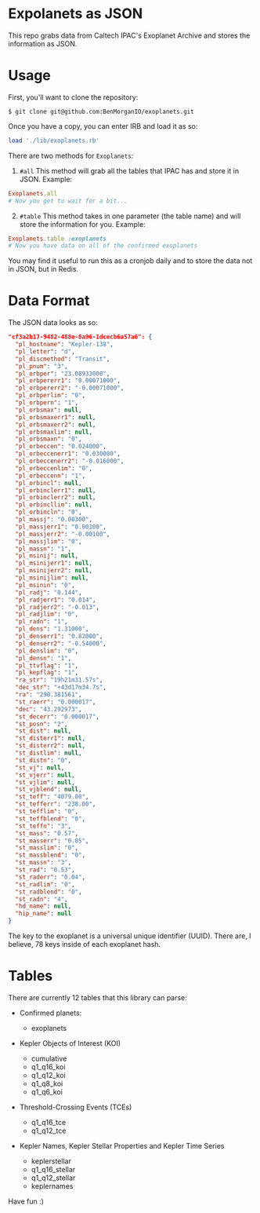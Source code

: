 # Expolanets as JSON

This repo grabs data from Caltech IPAC's Exoplanet Archive and stores the information as JSON.

# Usage

First, you'll want to clone the repository:

```shell
$ git clone git@github.com:BenMorganIO/exoplanets.git
```

Once you have a copy, you can enter IRB and load it as so:

```ruby
load './lib/exoplanets.rb'
```

There are two methods for `Exoplanets`:

1. `#all`
  This method will grab all the tables that IPAC has and store it in JSON. Example:

  ```ruby
  Exoplanets.all
  # Now you get to wait for a bit...
  ```
2. `#table`
  This method takes in one parameter (the table name) and will store the information for you. Example:

  ```ruby
  Exoplanets.table :exoplanets
  # Now you have data on all of the confirmed exoplanets
  ```

You may find it useful to run this as a cronjob daily and to store the data not in JSON, but in Redis.

# Data Format

The JSON data looks as so:

```json
"cf3a2b17-9482-488e-8a96-1dcecb6a57a6": {
  "pl_hostname": "Kepler-138",
  "pl_letter": "d",
  "pl_discmethod": "Transit",
  "pl_pnum": "3",
  "pl_orbper": "23.08933000",
  "pl_orbpererr1": "0.00071000",
  "pl_orbpererr2": "-0.00071000",
  "pl_orbperlim": "0",
  "pl_orbpern": "1",
  "pl_orbsmax": null,
  "pl_orbsmaxerr1": null,
  "pl_orbsmaxerr2": null,
  "pl_orbsmaxlim": null,
  "pl_orbsmaxn": "0",
  "pl_orbeccen": "0.024000",
  "pl_orbeccenerr1": "0.030000",
  "pl_orbeccenerr2": "-0.016000",
  "pl_orbeccenlim": "0",
  "pl_orbeccenn": "1",
  "pl_orbincl": null,
  "pl_orbinclerr1": null,
  "pl_orbinclerr2": null,
  "pl_orbincllim": null,
  "pl_orbincln": "0",
  "pl_massj": "0.00300",
  "pl_massjerr1": "0.00100",
  "pl_massjerr2": "-0.00100",
  "pl_massjlim": "0",
  "pl_massn": "1",
  "pl_msinij": null,
  "pl_msinijerr1": null,
  "pl_msinijerr2": null,
  "pl_msinijlim": null,
  "pl_msinin": "0",
  "pl_radj": "0.144",
  "pl_radjerr1": "0.014",
  "pl_radjerr2": "-0.013",
  "pl_radjlim": "0",
  "pl_radn": "1",
  "pl_dens": "1.31000",
  "pl_denserr1": "0.82000",
  "pl_denserr2": "-0.54000",
  "pl_denslim": "0",
  "pl_densn": "1",
  "pl_ttvflag": "1",
  "pl_kepflag": "1",
  "ra_str": "19h21m31.57s",
  "dec_str": "+43d17m34.7s",
  "ra": "290.381561",
  "st_raerr": "0.000017",
  "dec": "43.292973",
  "st_decerr": "0.000017",
  "st_posn": "2",
  "st_dist": null,
  "st_disterr1": null,
  "st_disterr2": null,
  "st_distlim": null,
  "st_distn": "0",
  "st_vj": null,
  "st_vjerr": null,
  "st_vjlim": null,
  "st_vjblend": null,
  "st_teff": "4079.00",
  "st_tefferr": "238.00",
  "st_tefflim": "0",
  "st_teffblend": "0",
  "st_teffn": "3",
  "st_mass": "0.57",
  "st_masserr": "0.05",
  "st_masslim": "0",
  "st_massblend": "0",
  "st_massn": "3",
  "st_rad": "0.53",
  "st_raderr": "0.04",
  "st_radlim": "0",
  "st_radblend": "0",
  "st_radn": "4",
  "hd_name": null,
  "hip_name": null
}
```

The key to the exoplanet is a universal unique identifier (UUID). There are, I believe, 78 keys inside of each exoplanet hash.

# Tables

There are currently 12 tables that this library can parse:

* Confirmed planets:
  * exoplanets

* Kepler Objects of Interest (KOI)
  * cumulative
  * q1_q16_koi
  * q1_q12_koi
  * q1_q8_koi
  * q1_q6_koi

* Threshold-Crossing Events (TCEs)
  * q1_q16_tce
  * q1_q12_tce

* Kepler Names, Kepler Stellar Properties and Kepler Time Series
  * keplerstellar
  * q1_q16_stellar
  * q1_q12_stellar
  * keplernames

Have fun :)
